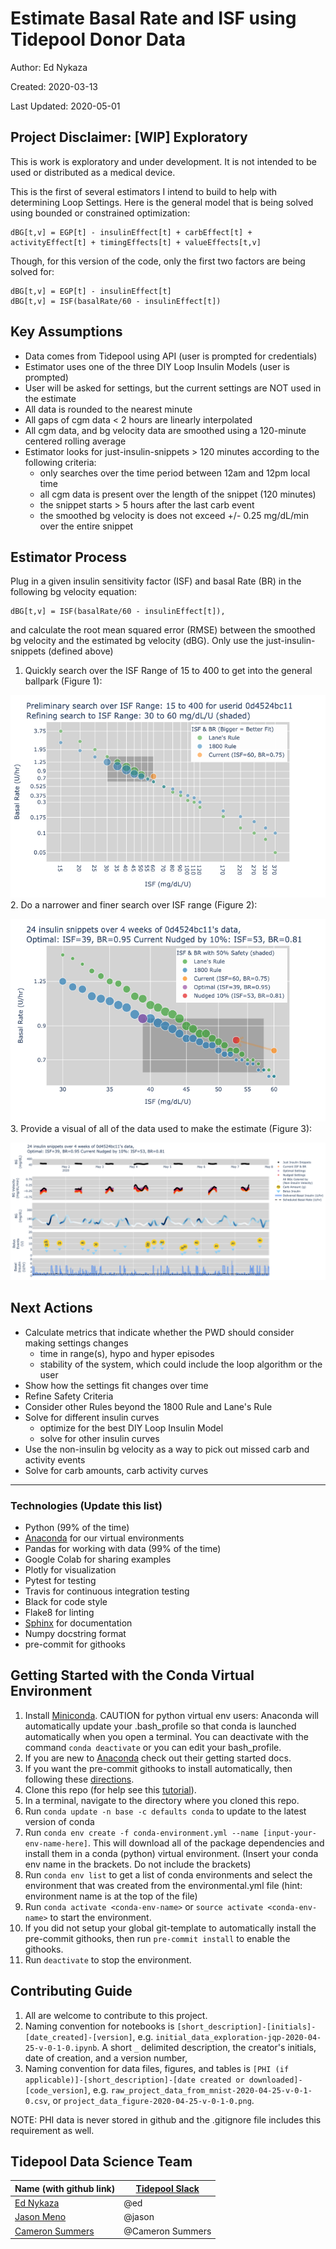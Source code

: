 # Estimate Basal Rate and ISF using Tidepool Donor Data
Author: Ed Nykaza

Created: 2020-03-13

Last Updated: 2020-05-01

## Project Disclaimer: [WIP] Exploratory
This is work is exploratory and under development.
It is not intended to be used or distributed as a medical device.

This is the first of several estimators I intend to build to help with determining Loop Settings.
Here is the general model that is being solved using bounded or constrained optimization:

    dBG[t,v] = EGP[t] - insulinEffect[t] + carbEffect[t] + activityEffect[t] + timingEffects[t] + valueEffects[t,v]

Though, for this version of the code, only the first two factors are being solved for:

    dBG[t,v] = EGP[t] - insulinEffect[t]
    dBG[t,v] = ISF(basalRate/60 - insulinEffect[t])

## Key Assumptions
* Data comes from Tidepool using API (user is prompted for credentials)
* Estimator uses one of the three DIY Loop Insulin Models (user is prompted)
* User will be asked for settings, but the current settings are NOT used in the estimate
* All data is rounded to the nearest minute
* All gaps of cgm data < 2 hours are linearly interpolated
* All cgm data, and bg velocity data are smoothed using a 120-minute centered rolling average
* Estimator looks for just-insulin-snippets > 120 minutes according to the following criteria:
    * only searches over the time period between 12am and 12pm local time
    * all cgm data is present over the length of the snippet (120 minutes)
    * the snippet starts > 5 hours after the last carb event
    * the smoothed bg velocity is does not exceed +/- 0.25 mg/dL/min over the entire snippet

## Estimator Process
Plug in a given insulin sensitivity factor (ISF) and basal Rate (BR) in the following bg velocity equation:

    dBG[t,v] = ISF(basalRate/60 - insulinEffect[t]),

and calculate the root mean squared error (RMSE) between the
smoothed bg velocity and the estimated bg velocity (dBG). Only use the just-insulin-snippets (defined above)
1. Quickly search over the ISF Range of 15 to 400 to get into the general ballpark (Figure 1):

![](figures/example-preliminary-search.png)
2. Do a narrower and finer search over ISF range (Figure 2):

![](figures/example-refinded-search.png)
3. Provide a visual of all of the data used to make the estimate (Figure 3):

![](figures/example-evidence-plot.png)


## Next Actions
* Calculate metrics that indicate whether the PWD should consider making settings changes
    * time in range(s), hypo and hyper episodes
    * stability of the system, which could include the loop algorithm or the user
* Show how the settings fit changes over time
* Refine Safety Criteria
* Consider other Rules beyond the 1800 Rule and Lane's Rule
* Solve for different insulin curves
    * optimize for the best DIY Loop Insulin Model
    * solve for other insulin curves
* Use the non-insulin bg velocity as a way to pick out missed carb and activity events
* Solve for carb amounts, carb activity curves

---
### Technologies (Update this list)
* Python (99% of the time)
* [Anaconda](https://www.anaconda.com/) for our virtual environments
* Pandas for working with data (99% of the time)
* Google Colab for sharing examples
* Plotly for visualization
* Pytest for testing
* Travis for continuous integration testing
* Black for code style
* Flake8 for linting
* [Sphinx](https://www.sphinx-doc.org/en/master/) for documentation
* Numpy docstring format
* pre-commit for githooks

## Getting Started with the Conda Virtual Environment
1. Install [Miniconda](https://conda.io/miniconda.html). CAUTION for python virtual env users: Anaconda will automatically update your .bash_profile
so that conda is launched automatically when you open a terminal. You can deactivate with the command `conda deactivate`
or you can edit your bash_profile.
2. If you are new to [Anaconda](https://docs.anaconda.com/anaconda/user-guide/getting-started/)
check out their getting started docs.
3. If you want the pre-commit githooks to install automatically, then following these
[directions](https://pre-commit.com/#automatically-enabling-pre-commit-on-repositories).
4. Clone this repo (for help see this [tutorial](https://help.github.com/articles/cloning-a-repository/)).
5. In a terminal, navigate to the directory where you cloned this repo.
6. Run `conda update -n base -c defaults conda` to update to the latest version of conda
7. Run `conda env create -f conda-environment.yml --name [input-your-env-name-here]`. This will download all of the package dependencies
and install them in a conda (python) virtual environment. (Insert your conda env name in the brackets. Do not include the brackets)
8. Run `conda env list` to get a list of conda environments and select the environment
that was created from the environmental.yml file (hint: environment name is at the top of the file)
9. Run `conda activate <conda-env-name>` or `source activate <conda-env-name>` to start the environment.
10. If you did not setup your global git-template to automatically install the pre-commit githooks, then
run `pre-commit install` to enable the githooks.
11. Run `deactivate` to stop the environment.

## Contributing Guide
1. All are welcome to contribute to this project.
1. Naming convention for notebooks is
`[short_description]-[initials]-[date_created]-[version]`,
e.g. `initial_data_exploration-jqp-2020-04-25-v-0-1-0.ipynb`.
A short `_` delimited description, the creator's initials, date of creation, and a version number,
1. Naming convention for data files, figures, and tables is
`[PHI (if applicable)]-[short_description]-[date created or downloaded]-[code_version]`,
e.g. `raw_project_data_from_mnist-2020-04-25-v-0-1-0.csv`,
or `project_data_figure-2020-04-25-v-0-1-0.png`.

NOTE: PHI data is never stored in github and the .gitignore file includes this requirement as well.


## Tidepool Data Science Team
|Name (with github link)    |  [Tidepool Slack](https://tidepoolorg.slack.com/)   |
|---------|-----------------|
|[Ed Nykaza](https://github.com/[ed-nykaza])| @ed        |
|[Jason Meno](https://github.com/[jameno]) |  @jason    |
|[Cameron Summers](https://github.com/[scaubrey]) |  @Cameron Summers    |
